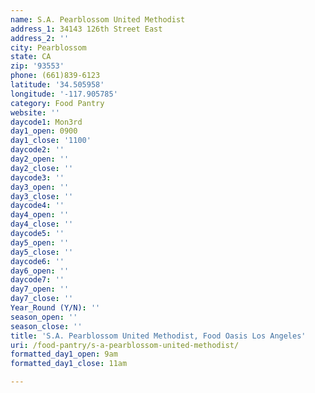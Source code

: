 ```yaml
---
name: S.A. Pearblossom United Methodist
address_1: 34143 126th Street East
address_2: ''
city: Pearblossom
state: CA
zip: '93553'
phone: (661)839-6123
latitude: '34.505958'
longitude: '-117.905785'
category: Food Pantry
website: ''
daycode1: Mon3rd
day1_open: 0900
day1_close: '1100'
daycode2: ''
day2_open: ''
day2_close: ''
daycode3: ''
day3_open: ''
day3_close: ''
daycode4: ''
day4_open: ''
day4_close: ''
daycode5: ''
day5_open: ''
day5_close: ''
daycode6: ''
day6_open: ''
daycode7: ''
day7_open: ''
day7_close: ''
Year_Round (Y/N): ''
season_open: ''
season_close: ''
title: 'S.A. Pearblossom United Methodist, Food Oasis Los Angeles'
uri: /food-pantry/s-a-pearblossom-united-methodist/
formatted_day1_open: 9am
formatted_day1_close: 11am

---
```

